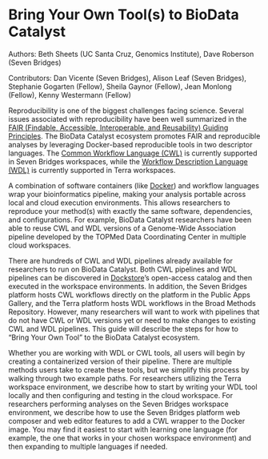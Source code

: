 # Bring Your Own Tool\(s\) to BioData Catalyst

Authors: Beth Sheets \(UC Santa Cruz, Genomics Institute\), Dave Roberson \(Seven Bridges\) 

Contributors: Dan Vicente \(Seven Bridges\), Alison Leaf \(Seven Bridges\), Stephanie Gogarten \(Fellow\), Sheila Gaynor \(Fellow\), Jean Monlong \(Fellow\), Kenny Westermann \(Fellow\)

Reproducibility is one of the biggest challenges facing science. Several issues associated with reproducibility have been well summarized in the [FAIR \(Findable, Accessible, Interoperable, and Reusability\) Guiding Principles](https://www.ncbi.nlm.nih.gov/pmc/articles/PMC4792175/).  The BioData Catalyst ecosystem promotes FAIR and reproducible analyses by leveraging Docker-based reproducible tools in two descriptor languages. The [Common Workflow Language \(CWL\)](https://www.commonwl.org/) is currently supported in Seven Bridges workspaces, while the [Workflow Description Language \(WDL\)](https://openwdl.org/) is currently supported in Terra workspaces. 

A combination of software containers \(like [Docker](https://www.docker.com/)\) and workflow languages wrap your bioinformatics pipeline, making your analysis portable across local and cloud execution environments. This allows researchers to reproduce your method\(s\) with exactly the same software, dependencies, and configurations. For example, BioData Catalyst researchers have been able to reuse CWL and WDL versions of a Genome-Wide Association pipeline developed by the TOPMed Data Coordinating Center in multiple cloud workspaces. 

There are hundreds of CWL and WDL pipelines already available for researchers to run on BioData Catalyst. Both CWL pipelines and WDL pipelines can be discovered in [Dockstore](https://dockstore.org/)’s open-access catalog and then executed in the workspace environments. In addition, the Seven Bridges platform hosts CWL workflows directly on the platform in the Public Apps Gallery, and the Terra platform hosts WDL workflows in the Broad Methods Repository. However, many researchers will want to work with pipelines that do not have CWL or WDL versions yet or need to make changes to existing CWL and WDL pipelines. This guide will describe the steps for how to “Bring Your Own Tool” to the BioData Catalyst ecosystem.

Whether you are working with WDL or CWL tools, all users will begin by creating a containerized version of their pipeline. There are multiple methods users take to create these tools, but we simplify this process by walking through two example paths. For researchers utilizing the Terra workspace environment, we describe how to start by writing your WDL tool locally and then configuring and testing in the cloud workspace. For researchers performing analyses on the Seven Bridges workspace environment, we describe how to use the Seven Bridges platform web composer and web editor features to add a CWL wrapper to the Docker image. You may find it easiest to start with learning one language \(for example, the one that works in your chosen workspace environment\) and then expanding to multiple languages if needed.  


